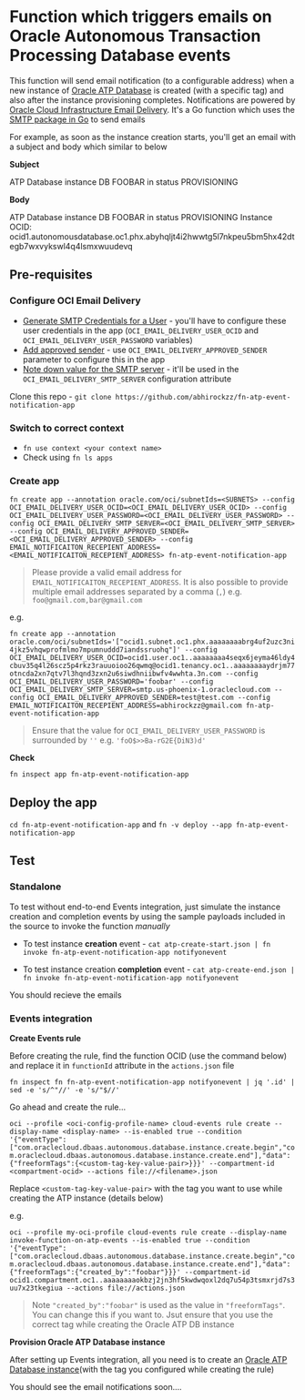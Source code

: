 # Function which triggers emails on Oracle Autonomous Transaction Processing Database events

This function will send email notification (to a configurable address) when a new instance of [Oracle ATP Database](https://docs.cloud.oracle.com/iaas/Content/Database/Concepts/atpoverview.htm) is created (with a specific tag) and also after the instance provisioning completes. Notifications are powered by [Oracle Cloud Infrastructure Email Delivery](https://docs.cloud.oracle.com/iaas/Content/Email/Concepts/overview.htm). It's a Go function which uses the [SMTP package in Go](https://golang.org/pkg/net/smtp/) to send emails

For example, as soon as the instance creation starts, you'll get an email with a subject and body which similar to below

**Subject**

ATP Database instance DB FOOBAR in status PROVISIONING

**Body**

ATP Database instance DB FOOBAR in status PROVISIONING
Instance OCID: ocid1.autonomousdatabase.oc1.phx.abyhqljt4i2hwwtg5l7nkpeu5bm5hx42dtegb7wxvykswl4q4lsmxwuudevq

## Pre-requisites

### Configure OCI Email Delivery

- [Generate SMTP Credentials for a User](https://docs.cloud.oracle.com/iaas/Content/Email/Tasks/generatesmtpcredentials.htm) - you'll have to configure these user credentials in the app (`OCI_EMAIL_DELIVERY_USER_OCID` and `OCI_EMAIL_DELIVERY_USER_PASSWORD` variables)
- [Add approved sender](https://docs.cloud.oracle.com/iaas/Content/Email/Tasks/managingapprovedsenders.htm) - use `OCI_EMAIL_DELIVERY_APPROVED_SENDER` parameter to configure this in the app
- [Note down value for the SMTP server](https://docs.cloud.oracle.com/iaas/Content/Email/Tasks/configuresmtpconnection.htm) - it'll be used in the `OCI_EMAIL_DELIVERY_SMTP_SERVER` configuration attribute

Clone this repo - `git clone https://github.com/abhirockzz/fn-atp-event-notification-app`

### Switch to correct context

- `fn use context <your context name>`
- Check using `fn ls apps`

### Create app

`fn create app --annotation oracle.com/oci/subnetIds=<SUBNETS> --config OCI_EMAIL_DELIVERY_USER_OCID=<OCI_EMAIL_DELIVERY_USER_OCID> --config OCI_EMAIL_DELIVERY_USER_PASSWORD=<OCI_EMAIL_DELIVERY_USER_PASSWORD> --config OCI_EMAIL_DELIVERY_SMTP_SERVER=<OCI_EMAIL_DELIVERY_SMTP_SERVER> --config OCI_EMAIL_DELIVERY_APPROVED_SENDER=<OCI_EMAIL_DELIVERY_APPROVED_SENDER> --config EMAIL_NOTIFICAITON_RECEPIENT_ADDRESS=<EMAIL_NOTIFICAITON_RECEPIENT_ADDRESS> fn-atp-event-notification-app`

> Please provide a valid email address for `EMAIL_NOTIFICAITON_RECEPIENT_ADDRESS`. It is also possible to provide multiple email addresses separated by a comma (`,`) e.g. `foo@gmail.com,bar@gmail.com`

e.g.

`fn create app --annotation oracle.com/oci/subnetIds='["ocid1.subnet.oc1.phx.aaaaaaaabrg4uf2uzc3ni4jkz5vhqwprofmlmo7mpumnuddd7iandssruohq"]' --config OCI_EMAIL_DELIVERY_USER_OCID=ocid1.user.oc1..aaaaaaaa4seqx6jeyma46ldy4cbuv35q4l26scz5p4rkz3rauuoioo26qwmq@ocid1.tenancy.oc1..aaaaaaaaydrjm77otncda2xn7qtv7l3hqnd3zxn2u6siwdhniibwfv4wwhta.3n.com --config OCI_EMAIL_DELIVERY_USER_PASSWORD='foobar' --config OCI_EMAIL_DELIVERY_SMTP_SERVER=smtp.us-phoenix-1.oraclecloud.com --config OCI_EMAIL_DELIVERY_APPROVED_SENDER=test@test.com --config EMAIL_NOTIFICAITON_RECEPIENT_ADDRESS=abhirockzz@gmail.com fn-atp-event-notification-app`

> Ensure that the value for `OCI_EMAIL_DELIVERY_USER_PASSWORD` is surrounded by `''` e.g. `'foO$>>Ba-rG2E{DiN3)d'`

**Check**

`fn inspect app fn-atp-event-notification-app`

## Deploy the app

`cd fn-atp-event-notification-app` and `fn -v deploy --app fn-atp-event-notification-app`

## Test

### Standalone

To test without end-to-end Events integration, just simulate the instance creation and completion events by using the sample payloads included in the source to invoke the function *manually*

- To test instance **creation** event - `cat atp-create-start.json | fn invoke fn-atp-event-notification-app notifyonevent`

- To test instance creation **completion** event - `cat atp-create-end.json | fn invoke fn-atp-event-notification-app notifyonevent`

You should recieve the emails

### Events integration

**Create Events rule**

Before creating the rule, find the function OCID (use the command below) and replace it in `functionId` attribute in the `actions.json` file 

`fn inspect fn fn-atp-event-notification-app notifyonevent | jq '.id' | sed -e 's/^"//' -e 's/"$//'`

Go ahead and create the rule... 

`oci --profile <oci-config-profile-name> cloud-events rule create --display-name <display-name> --is-enabled true --condition '{"eventType":["com.oraclecloud.dbaas.autonomous.database.instance.create.begin","com.oraclecloud.dbaas.autonomous.database.instance.create.end"],"data":{"freeformTags":{<custom-tag-key-value-pair>}}}' --compartment-id <compartment-ocid> --actions file://<filename>.json`

Replace `<custom-tag-key-value-pair>` with the tag you want to use while creating the ATP instance (details below)

e.g.

`oci --profile my-oci-profile cloud-events rule create --display-name invoke-function-on-atp-events --is-enabled true --condition '{"eventType":["com.oraclecloud.dbaas.autonomous.database.instance.create.begin","com.oraclecloud.dbaas.autonomous.database.instance.create.end"],"data":{"freeformTags":{"created_by":"foobar"}}}' --compartment-id ocid1.compartment.oc1..aaaaaaaaokbzj2jn3hf5kwdwqoxl2dq7u54p3tsmxrjd7s3uu7x23tkegiua --actions file://actions.json`

> Note `"created_by":"foobar"` is used as the value in `"freeformTags"`. You can change this if you want to. Jsut ensure that you use the correct tag while creating the Oracle ATP DB instance

**Provision Oracle ATP Database instance**

After setting up Events integration, all you need is to create an [Oracle ATP Database instance](https://docs.cloud.oracle.com/iaas/Content/Database/Tasks/atpcreating.htm)(with the tag you configured while creating the rule)

You should see the email notifications soon....
